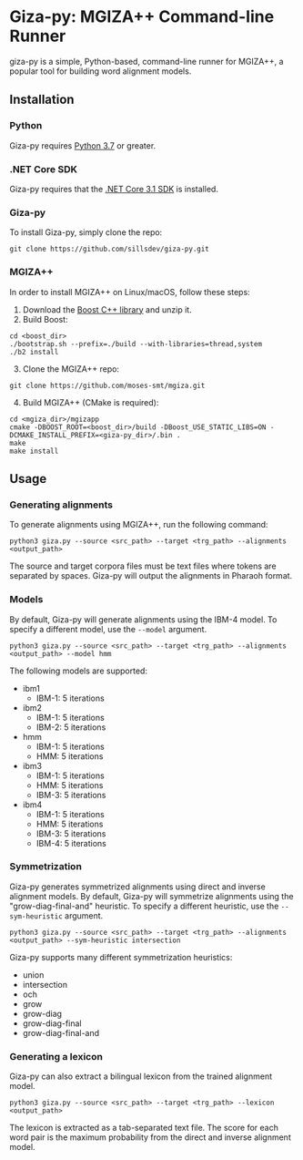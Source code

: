 # Giza-py: MGIZA++ Command-line Runner
giza-py is a simple, Python-based, command-line runner for MGIZA++, a popular tool for building word alignment models.

## Installation

### Python
Giza-py requires [Python 3.7](https://www.python.org/downloads/) or greater.

### .NET Core SDK
Giza-py requires that the [.NET Core 3.1 SDK](https://dotnet.microsoft.com/download) is installed.

### Giza-py
To install Giza-py, simply clone the repo:
```
git clone https://github.com/sillsdev/giza-py.git
```

### MGIZA++
In order to install MGIZA++ on Linux/macOS, follow these steps:

1. Download the [Boost C++ library](https://www.boost.org/) and unzip it.
2. Build Boost:
```
cd <boost_dir>
./bootstrap.sh --prefix=./build --with-libraries=thread,system
./b2 install
```
3. Clone the MGIZA++ repo:
```
git clone https://github.com/moses-smt/mgiza.git
```
4. Build MGIZA++ (CMake is required):
```
cd <mgiza_dir>/mgizapp
cmake -DBOOST_ROOT=<boost_dir>/build -DBoost_USE_STATIC_LIBS=ON -DCMAKE_INSTALL_PREFIX=<giza-py_dir>/.bin .
make
make install
```

## Usage

### Generating alignments
To generate alignments using MGIZA++, run the following command:
```
python3 giza.py --source <src_path> --target <trg_path> --alignments <output_path>
``` 
The source and target corpora files must be text files where tokens are separated by spaces. Giza-py will output the alignments in Pharaoh format.

### Models
By default, Giza-py will generate alignments using the IBM-4 model. To specify a different model, use the `--model` argument.
```
python3 giza.py --source <src_path> --target <trg_path> --alignments <output_path> --model hmm
```
The following models are supported:
- ibm1
    - IBM-1: 5 iterations
- ibm2
    - IBM-1: 5 iterations
    - IBM-2: 5 iterations
- hmm
    - IBM-1: 5 iterations
    - HMM: 5 iterations
- ibm3
    - IBM-1: 5 iterations
    - HMM: 5 iterations
    - IBM-3: 5 iterations
- ibm4
    - IBM-1: 5 iterations
    - HMM: 5 iterations
    - IBM-3: 5 iterations
    - IBM-4: 5 iterations

### Symmetrization
Giza-py generates symmetrized alignments using direct and inverse alignment models. By default, Giza-py will symmetrize alignments using the "grow-diag-final-and" heuristic. To specify a different heuristic, use the `--sym-heuristic` argument.
```
python3 giza.py --source <src_path> --target <trg_path> --alignments <output_path> --sym-heuristic intersection
```
Giza-py supports many different symmetrization heuristics:
- union
- intersection
- och
- grow
- grow-diag
- grow-diag-final
- grow-diag-final-and

### Generating a lexicon
Giza-py can also extract a bilingual lexicon from the trained alignment model.
```
python3 giza.py --source <src_path> --target <trg_path> --lexicon <output_path>
```
The lexicon is extracted as a tab-separated text file. The score for each word pair is the maximum probability from the direct and inverse alignment model.